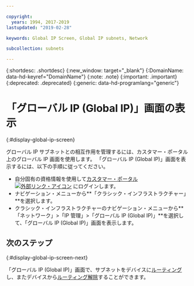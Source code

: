 ```yaml
---

copyright:
  years: 1994, 2017-2019
lastupdated: "2019-02-28"

keywords: Global IP Screen, Global IP subnets, Network

subcollection: subnets

---
```


{:shortdesc: .shortdesc}
{:new_window: target="_blank"}
{:DomainName: data-hd-keyref="DomainName"}
{:note: .note}
{:important: .important}
{:deprecated: .deprecated}
{:generic: data-hd-programlang="generic"}

# 「グローバル IP (Global IP)」画面の表示
{:#display-global-ip-screen}

グローバル IP サブネットとの相互作用を管理するには、カスタマー・ポータル上のグローバル IP 画面を使用します。 「グローバル IP (Global IP)」画面を表示するには、以下の手順に従ってください。

* 自分固有の資格情報を使用して[カスタマー・ポータル ![外部リンク・アイコン](../../icons/launch-glyph.svg "外部リンク・アイコン")](https://{DomainName}/) にログインします。
* ナビゲーション・メニューから**「クラシック・インフラストラクチャー」**を選択します。
* クラシック・インフラストラクチャーのナビゲーション・メニューから**「ネットワーク」>「IP 管理」>「グローバル IP (Global IP)」**を選択して、「グローバル IP (Global IP)」画面を表示します。

## 次のステップ
{:#display-global-ip-screen-next}

「グローバル IP (Global IP)」画面で、サブネットをデバイスに[ルーティング](/docs/infrastructure/subnets?topic=subnets-route-a-global-ip-address-to-a-device)し、またデバイスから[ルーティング解除](/docs/infrastructure/subnets?topic=subnets-unroute-a-global-ip-address-from-a-device)することができます。
